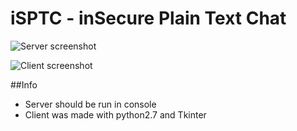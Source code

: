# iSPTC - inSecure Plain Text Chat
![Server screenshot](https://github.com/Bakterija/iSPTC/tree/master/load/server_screenshot.png)

![Client screenshot](https://github.com/Bakterija/iSPTC/tree/master/load/client_screenshot.png)

##Info
* Server should be run in console
* Client was made with python2.7 and Tkinter
